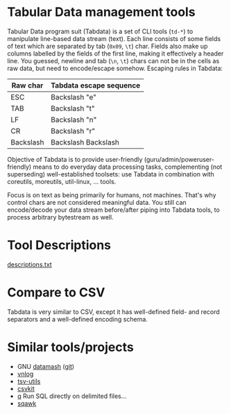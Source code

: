 # Tabular Data management tools

Tabular Data program suit (Tabdata) is a set of CLI tools (`td-*`) to
manipulate line-based data stream (text).
Each line consists of some fields of text which are separated by tab
(`0x09`, `\t`) char.
Fields also make up columns labelled by the fields of the first line,
making it effectively a header line.
You guessed, newline and tab (`\n`, `\t`) chars can not be in the cells
as raw data, but need to encode/escape somehow.
Escaping rules in Tabdata:

 | Raw char  | Tabdata escape sequence |
 |-----------|-------------------------|
 | ESC       | Backslash "e"           |
 | TAB       | Backslash "t"           |
 | LF        | Backslash "n"           |
 | CR        | Backslash "r"           |
 | Backslash | Backslash Backslash     |

Objective of Tabdata is to provide user-friendly
(guru/admin/poweruser-friendly) means to do everyday data processing
tasks, complementing (not superseding) well-established toolsets:
use Tabdata in combination with coreutils, moreutils, util-linux, ...
tools.

Focus is on text as being primarily for humans, not machines.
That's why control chars are not considered meaningful data.
You still can encode/decode your data stream before/after piping into
Tabdata tools, to process arbitrary bytestream as well.

# Tool Descriptions

[descriptions.txt](descriptions.txt)

# Compare to CSV

Tabdata is very similar to CSV, except it has well-defined field- and record separators
and a well-defined encoding schema.

# Similar tools/projects

- GNU [datamash](https://www.gnu.org/software/datamash/) ([git](git://git.sv.gnu.org/datamash.git))
- [vnlog](https://github.com/dkogan/vnlog)
- [tsv-utils](https://github.com/eBay/tsv-utils-dlang)
- [csvkit](https://github.com/wireservice/csvkit)
- [q](https://github.com/harelba/q) Run SQL directly on delimited files...
- [sqawk](https://github.com/dbohdan/sqawk)
